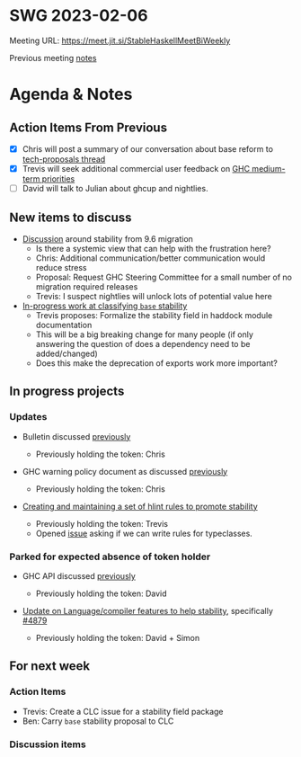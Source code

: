 SWG 2023-02-06
==============

Meeting URL: https://meet.jit.si/StableHaskellMeetBiWeekly

Previous meeting [notes](https://github.com/haskellfoundation/stability/blob/main/meetings/2023-01-23.md)

# Agenda & Notes

## Action Items From Previous

- [x] Chris will post a summary of our conversation about base reform to [tech-proposals thread](https://github.com/haskellfoundation/tech-proposals/pull/47)
- [x] Trevis will seek additional commercial user feedback on [GHC medium-term priorities](https://discourse.haskell.org/t/ghc-medium-term-priorities/5600)
- [ ] David will talk to Julian about ghcup and nightlies.

## New items to discuss

  - [Discussion](https://discourse.haskell.org/t/language-library-and-compiler-stability-moved-from-ghc-9-6-migration-guide) around stability from 9.6 migration
    - Is there a systemic view that can help with the frustration here?
    - Chris: Additional communication/better communication would reduce stress
    - Proposal: Request GHC Steering Committee for a small number of no migration required releases
    - Trevis: I suspect nightlies will unlock lots of potential value here
  - [In-progress work at classifying `base` stability](https://edit.smart-cactus.org/EjfMUGhOSzCnGpEsGLR4iA?edit)
    - Trevis proposes: Formalize the stability field in haddock module documentation
    - This will be a big breaking change for many people (if only answering the question of does a dependency need to be added/changed)
    - Does this make the deprecation of exports work more important?

## In progress projects
### Updates
  - Bulletin discussed [previously](https://github.com/haskellfoundation/stability/blob/main/meetings/2022-10-17.md)
    - Previously holding the token: Chris

  - GHC warning policy document as discussed [previously](https://github.com/haskellfoundation/stability/blob/main/meetings/2022-05-30.md)
    - Previously holding the token: Chris

  - [Creating and maintaining a set of hlint rules to promote stability](https://github.com/haskellfoundation/stability/pull/14)
    - Previously holding the token: Trevis
    - Opened [issue](https://github.com/ndmitchell/hlint/issues/1440) asking if we can write rules for typeclasses.

### Parked for expected absence of token holder
 - GHC API discussed [previously](https://github.com/haskellfoundation/stability/blob/main/meetings/2022-10-17.md)
    - Previously holding the token: David

  - [Update on Language/compiler features to help stability](https://edit.smart-cactus.org/jeFTSfj9SRun6ywmj1Tqcw?view), specifically [#4879](https://gitlab.haskell.org/ghc/ghc/-/issues/4879)
    - Previously holding the token: David + Simon

## For next week
### Action Items
 - Trevis: Create a CLC issue for a stability field package
 - Ben: Carry `base` stability proposal to CLC

### Discussion items
